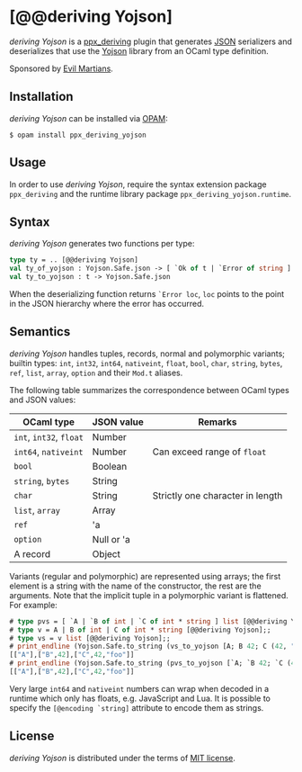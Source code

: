 [@@deriving Yojson]
===================

_deriving Yojson_ is a [ppx_deriving][pd] plugin that generates
[JSON][] serializers and deserializes that use the [Yojson][] library
from an OCaml type definition.

Sponsored by [Evil Martians](http://evilmartians.com).

[pd]: https://github.com/whitequark/ppx_deriving
[json]: http://tools.ietf.org/html/rfc4627
[yojson]: http://mjambon.com/yojson.html

Installation
------------

_deriving Yojson_ can be installed via [OPAM](https://opam.ocaml.org):

    $ opam install ppx_deriving_yojson

Usage
-----

In order to use _deriving Yojson_, require the syntax extension package
`ppx_deriving` and the runtime library package `ppx_deriving_yojson.runtime`.

Syntax
------

_deriving Yojson_ generates two functions per type:

``` ocaml
type ty = .. [@@deriving Yojson]
val ty_of_yojson : Yojson.Safe.json -> [ `Ok of t | `Error of string ]
val ty_to_yojson : t -> Yojson.Safe.json
```

When the deserializing function returns <code>\`Error loc</code>, `loc` points to the point in the JSON hierarchy where the error has occurred.

Semantics
---------

_deriving Yojson_ handles tuples, records, normal and polymorphic variants; builtin types: `int`, `int32`, `int64`, `nativeint`, `float`, `bool`, `char`, `string`, `bytes`, `ref`, `list`, `array`, `option` and their `Mod.t` aliases.

The following table summarizes the correspondence between OCaml types and JSON values:

| OCaml type             | JSON value | Remarks                          |
| ---------------------- | ---------- | -------------------------------- |
| `int`, `int32`, `float`| Number     |                                  |
| `int64`, `nativeint`   | Number     | Can exceed range of `float`      |
| `bool`                 | Boolean    |                                  |
| `string`, `bytes`      | String     |                                  |
| `char`                 | String     | Strictly one character in length |
| `list`, `array`        | Array      |                                  |
| `ref`                  | 'a         |                                  |
| `option`               | Null or 'a |                                  |
| A record               | Object     |                                  |

Variants (regular and polymorphic) are represented using arrays; the first element is a string with the name of the constructor, the rest are the arguments. Note that the implicit tuple in a polymorphic variant is flattened. For example:

``` ocaml
# type pvs = [ `A | `B of int | `C of int * string ] list [@@deriving Yojson];;
# type v = A | B of int | C of int * string [@@deriving Yojson];;
# type vs = v list [@@deriving Yojson];;
# print_endline (Yojson.Safe.to_string (vs_to_yojson [A; B 42; C (42, "foo")]));;
[["A"],["B",42],["C",42,"foo"]]
# print_endline (Yojson.Safe.to_string (pvs_to_yojson [`A; `B 42; `C (42, "foo")]));;
[["A"],["B",42],["C",42,"foo"]]
```

Very large `int64` and `nativeint` numbers can wrap when decoded in a runtime which only has floats, e.g. JavaScript and Lua. It is possible to specify the <code>[@encoding \`string]</code> attribute to encode them as strings.

License
-------

_deriving Yojson_ is distributed under the terms of [MIT license](LICENSE.txt).
